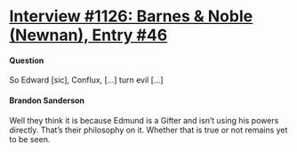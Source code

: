 # [Interview #1126: Barnes & Noble (Newnan), Entry #46](https://www.theoryland.com/intvmain.php?i=1126#46)

#### Question

So Edward [sic], Conflux, [...] turn evil [...]

#### Brandon Sanderson

Well they think it is because Edmund is a Gifter and isn’t using his powers directly. That’s their philosophy on it. Whether that is true or not remains yet to be seen.

